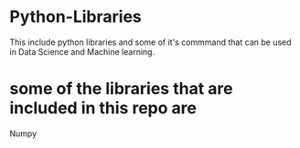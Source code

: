 # Python-Libraries
This include python libraries and some of it's commmand that can be used in Data Science and Machine learning.
# some of the libraries that are included in this repo are
 Numpy
